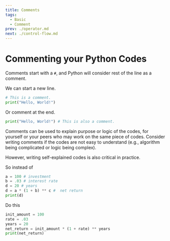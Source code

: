 ```yaml
---
title: Comments
tags:
  - Basic
  - Comment
prev: ./operator.md
next: ./control-flow.md
---
```


# Commenting your Python Codes

<TagLinks />

Comments start with a `#`, and Python will consider rest of the line as a comment.

We can start a new line.

```py
# This is a comment.
print("Hello, World!")
```

Or comment at the end.

```py
print("Hello, World!") # This is also a comment.
```

Comments can be used to explain purpose or logic of the codes, for yourself or your peers who may work on the same piece of codes.
Consider writing comments if the codes are not easy to understand (e.g., algorithm being complicated or logic being complex).

However, writing self-explained codes is also critical in practice.

So instead of

```py
a = 100 # investment
b = .03 # interest rate
d = 20 # years
d = a * (1 + b) ** c #  net return
print(d)
```

Do this

```py
init_amount = 100
rate = .03
years = 20
net_return = init_amount * (1 + rate) ** years
print(net_return)
```
